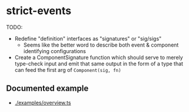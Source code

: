 # strict-events

TODO:
- Redefine "definition" interfaces as "signatures" or "sig/sigs"
  - Seems like the better word to describe both event & component identifying configurations
- Create a ComponentSignature function which should serve to merely type-check input and emit that same output in the form of a type that can feed the first arg of `Component(sig, fn)`

## Documented example

- [./examples/overview.ts](./examples/overview.ts)
